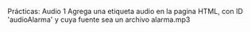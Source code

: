 Prácticas: Audio 1
Agrega una etiqueta audio en la pagina HTML, con ID 'audioAlarma' y cuya fuente sea un archivo alarma.mp3

